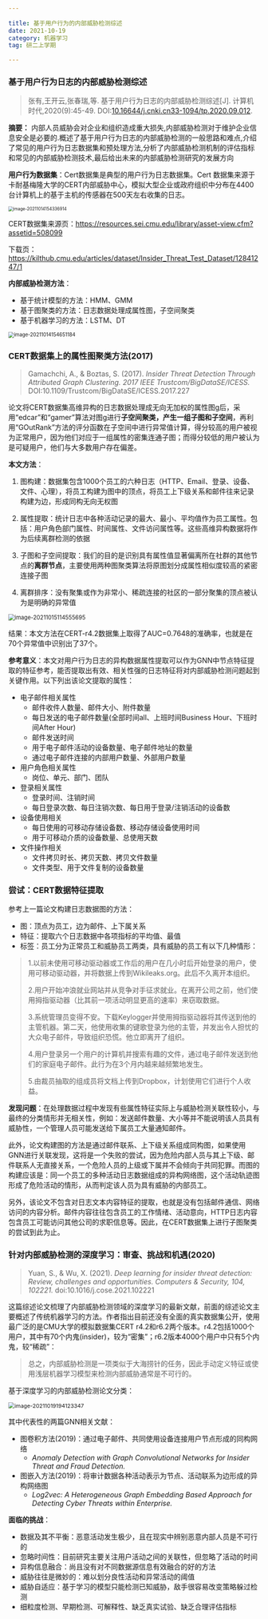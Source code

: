 ```yaml
---
 
title: 基于用户行为的内部威胁检测综述
date: 2021-10-19
category: 机器学习
tag: 研二上学期

---
```


 ### 基于用户行为日志的内部威胁检测综述

> 张有,王开云,张春瑞,等. 基于用户行为日志的内部威胁检测综述[J]. 计算机时代,2020(9):45-49. DOI:[10.16644/j.cnki.cn33-1094/tp.2020.09.012](http://dx.chinadoi.cn/10.16644/j.cnki.cn33-1094/tp.2020.09.012).

**摘要：** 内部人员威胁会对企业和组织造成重大损失,内部威胁检测对于维护企业信息安全是必要的.概述了基于用户行为日志的内部威胁检测的一般思路和难点,介绍了常见的用户行为日志数据集和预处理方法,分析了内部威胁检测机制的评估指标和常见的内部威胁检测技术,最后给出未来的内部威胁检测研究的发展方向

**用户行为数据集**：Cert数据集是典型的用户行为日志数据集。Cert 数据集来源于卡耐基梅隆大学的CERT内部威胁中心，模拟大型企业或政府组织中分布在4400台计算机上的基于主机的传感器在500天左右收集的日志。

<img src="https://cdn.jsdelivr.net/gh/juaran/juaran.github.io@image/typora/image-20211014154336914.png" alt="image-20211014154336914" style="zoom: 60%;" />

CERT数据集来源页：https://resources.sei.cmu.edu/library/asset-view.cfm?assetid=508099

下载页：https://kilthub.cmu.edu/articles/dataset/Insider_Threat_Test_Dataset/12841247/1

**内部威胁检测方法**：

* 基于统计模型的方法：HMM、GMM
* 基于图聚类的方法：日志数据处理成属性图，子空间聚类
* 基于机器学习的方法：LSTM、DT

<img src="https://cdn.jsdelivr.net/gh/juaran/juaran.github.io@image/typora/image-20211014154651184.png" alt="image-20211014154651184" style="zoom:70%;" />

### CERT数据集上的属性图聚类方法(2017)

> Gamachchi, A., & Boztas, S. (2017). *Insider Threat Detection Through Attributed Graph Clustering. 2017 IEEE Trustcom/BigDataSE/ICESS.*
> DOI:10.1109/Trustcom/BigDataSE/ICESS.2017.227

论文将CERT数据集高维异构的日志数据处理成无向无加权的属性图g后，采用“edcar”和“gamer”算法对图g进行**子空间聚类，产生一组子图和子空间**，再利用“GOutRank”方法的评分函数在子空间中进行异常值计算，得分较高的用户被视为正常用户，因为他们对应于一组属性的密集连通子图；而得分较低的用户被认为是可疑用户，他们与大多数用户存在偏差。

**本文方法**：

1. 图构建：数据集包含1000个员工的六种日志（HTTP、Email、登录、设备、文件、心理），将员工构建为图中的顶点，将员工上下级关系和邮件往来记录构建为边，形成同构无向无权图

2. 属性提取：统计日志中各种活动记录的最大、最小、平均值作为员工属性。包括：用户角色部门属性、时间属性、文件访问属性等。这些高维异构数据将作为后续离群检测的依据

3. 子图和子空间提取：我们的目的是识别具有属性值显著偏离所在社群的其他节点的**离群节点**，主要使用两种图聚类算法将原图划分成属性相似度较高的紧密连接子图

4. 离群排序：没有聚集或作为非常小、稀疏连接的社区的一部分聚集的顶点被认为是明确的异常值

<img src="https://cdn.jsdelivr.net/gh/juaran/juaran.github.io@image/typora/image-20211015114555695.png" alt="image-20211015114555695" style="zoom:80%;" />

结果：本文方法在CERT-r4.2数据集上取得了AUC=0.7648的准确率，也就是在70个异常值中识别出了37个。

**参考意义**：本文对用户行为日志的异构数据属性提取可以作为GNN中节点特征提取的特征参考，能否提取出有效、相关性强的日志特征将对内部威胁检测问题起到关键作用。以下列出该论文提取的属性：

* 电子邮件相关属性
  * 邮件收件人数量、邮件大小、附件数量
  * 每日发送的电子邮件数量(全部时间all、上班时间Business Hour、下班时间After Hour)
  * 邮件发送时间
  * 用于电子邮件活动的设备数量、电子邮件地址的数量
  * 通过电子邮件连接的内部用户数量、外部用户数量
* 用户角色相关属性
  * 岗位、单元、部门、团队
* 登录相关属性
  * 登录时间、注销时间
  * 每日登录次数、每日注销次数、每日用于登录/注销活动的设备数
* 设备使用相关
  * 每日使用的可移动存储设备数、移动存储设备使用时间
  * 用于可移动介质的设备数量、总使用天数
* 文件操作相关
  * 文件拷贝时长、拷贝天数、拷贝文件数量
  * 文件类型、用于文件复制的设备数量

### 尝试：CERT数据特征提取

参考上一篇论文构建日志数据图的方法：

* 图：顶点为员工，边为邮件、上下属关系
* 特征：提取六个日志数据中各项指标的平均值、最值
* 标签：员工分为正常员工和威胁员工两类，具有威胁的员工有以下几种情形：

> 1.以前未使用可移动驱动器或工作后的用户在几小时后开始登录的用户，使用可移动驱动器，并将数据上传到Wikileaks.org。此后不久离开本组织。
>
> 2.用户开始冲浪就业网站并从竞争对手征求就业。在离开公司之前，他们使用拇指驱动器（比其前一项活动明显更高的速率）来窃取数据。
>
> 3.系统管理员变得不安。下载Keylogger并使用拇指驱动器将其传送到他的主管机器。第二天，他使用收集的键歌登录为他的主管，并发出令人担忧的大众电子邮件，导致组织恐慌。他立即离开了组织。
>
> 4.用户登录另一个用户的计算机并搜索有趣的文件，通过电子邮件发送到他们的家庭电子邮件。此行为在3个月内越来越频繁地发生。
>
> 5.由裁员抽取的组成员将文档上传到Dropbox，计划使用它们进行个人收益。

**发现问题**：在处理数据过程中发现有些属性特征实际上与威胁检测关联性较小，与最终的分类情形并无相关性，例如：发送邮件数量、大小等并不能说明该人员具有威胁性，一个管理人员可能发送给下属员工大量通知邮件。

此外，论文构建图的方法是通过邮件联系、上下级关系组成同构图，如果使用GNN进行关联发现，这将是一个失败的尝试，因为危险内部人员与其上下级、邮件联系人无直接关系，一个危险人员的上级或下属并不会倾向于共同犯罪。而图的构建应该是：同一个员工的多种活动日志数据组成的异构网络图，这个活动轨迹图形成了危险活动的情形，从而判定该人员为具有威胁的内部员工。

另外，该论文不包含对日志文本内容特征的提取，也就是没有包括邮件通信、网络访问的内容分析。邮件内容往往包含员工的工作情绪、活动意向，HTTP日志内容包含员工可能访问其他公司的求职信息等。因此，在CERT数据集上进行子图聚类的尝试到此为止。

### 针对内部威胁检测的深度学习：审查、挑战和机遇(2020)

> Yuan, S., & Wu, X. (2021). *Deep learning for insider threat detection: Review, challenges and opportunities. Computers & Security, 104, 102221.* doi:10.1016/j.cose.2021.102221

这篇综述论文梳理了内部威胁检测领域的深度学习的最新文献，前面的综述论文主要概述了传统机器学习的方法。作者指出目前还没有全面的真实数据集公开，使用最广泛的是CMU大学的模拟数据集CERT r4.2和r6.2两个版本。r4.2包括1000个用户，其中有70个内鬼(insider)，较为“密集”；r6.2版本4000个用户中只有5个内鬼，较“稀疏”：

> 总之，内部威胁检测是一项类似于大海捞针的任务，因此手动定义特征或使用浅层机器学习模型来检测内部威胁通常是不可行的。

基于深度学习的内部威胁检测论文分类：

<img src="https://cdn.jsdelivr.net/gh/juaran/juaran.github.io@image/typora/image-20211019194123347.png" alt="image-20211019194123347" style="zoom:78%;" />

其中代表性的两篇GNN相关文献：

* 图卷积方法(2019)：通过电子邮件、共同使用设备连接用户节点形成的同构网络
  * *Anomaly Detection with Graph Convolutional Networks for Insider Threat and Fraud Detection.*
* 图嵌入方法(2019)：将审计数据各种活动表示为节点、活动联系为边形成的异构网络图
  * *Log2vec: A Heterogeneous Graph Embedding Based Approach for Detecting Cyber Threats within Enterprise.*

**面临的挑战**：

* 数据及其不平衡：恶意活动发生极少，且在现实中辨别恶意内部人员是不可行的
* 忽略时间性：目前研究主要关注用户活动之间的关联性，但忽略了活动的时间
* 异构信息融合：尚且没有对不同数据源信息有效融合的好的方法
* 威胁往往是微妙的：难以划分良性活动和异常活动的阈值
* 威胁自适应：基于学习的模型只能检测已知威胁，敌手很容易改变策略躲过检测
* 细粒度检测、早期检测、可解释性、缺乏真实试验、缺乏合理评估指标

